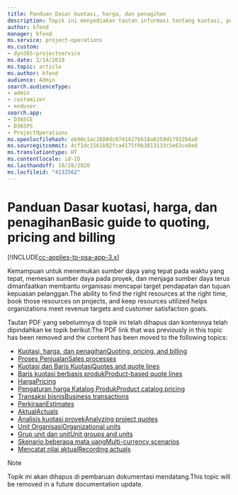 ```yaml
---
title: Panduan Dasar kuotasi, harga, dan penagihan
description: Topik ini menyediakan tautan informasi tentang kuotasi, penagihan, dan harga dasar dalam Project Service Automation.
author: kfend
manager: kfend
ms.service: project-operations
ms.custom:
- dyn365-projectservice
ms.date: 2/14/2019
ms.topic: article
ms.author: kfend
audience: Admin
search.audienceType:
- admin
- customizer
- enduser
search.app:
- D365CE
- D365PS
- ProjectOperations
ms.openlocfilehash: eb90c1ac2880dc07414276618a8259d17932b4a0
ms.sourcegitcommit: 4cf1dc1561b92fca4175f0b3813133c5e63ce8e6
ms.translationtype: HT
ms.contentlocale: id-ID
ms.lasthandoff: 10/28/2020
ms.locfileid: "4132562"
---
```

# <a name="basic-guide-to-quoting-pricing-and-billing"></a><span data-ttu-id="a459c-103">Panduan Dasar kuotasi, harga, dan penagihan</span><span class="sxs-lookup"><span data-stu-id="a459c-103">Basic guide to quoting, pricing and billing</span></span>

[!INCLUDE[cc-applies-to-psa-app-3.x](../../includes/cc-applies-to-psa-app-3x.md)]

<span data-ttu-id="a459c-104">Kemampuan untuk menemukan sumber daya yang tepat pada waktu yang tepat, memesan sumber daya pada proyek, dan menjaga sumber daya terus dimanfaatkan membantu organisasi mencapai target pendapatan dan tujuan kepuasan pelanggan.</span><span class="sxs-lookup"><span data-stu-id="a459c-104">The ability to find the right resources at the right time, book those resources on projects, and keep resources utilized helps organizations meet revenue targets and customer satisfaction goals.</span></span> 

<span data-ttu-id="a459c-105">Tautan PDF yang sebelumnya di topik ini telah dihapus dan kontennya telah dipindahkan ke topik berikut:</span><span class="sxs-lookup"><span data-stu-id="a459c-105">The PDF link that was previously in this topic has been removed and the content has been moved to the following topics:</span></span>

- [<span data-ttu-id="a459c-106">Kuotasi, harga, dan penagihan</span><span class="sxs-lookup"><span data-stu-id="a459c-106">Quoting, pricing, and billing</span></span>](../quote-bill-price.md)
- [<span data-ttu-id="a459c-107">Proses Penjualan</span><span class="sxs-lookup"><span data-stu-id="a459c-107">Sales processes</span></span>](../basic-sales-process.md)
- [<span data-ttu-id="a459c-108">Kuotasi dan Baris Kuotasi</span><span class="sxs-lookup"><span data-stu-id="a459c-108">Quotes and quote lines</span></span>](../basic-quote-lines.md)
- [<span data-ttu-id="a459c-109">Baris kuotasi berbasis produk</span><span class="sxs-lookup"><span data-stu-id="a459c-109">Product-based quote lines</span></span>](../product-based-quote-lines.md)
- [<span data-ttu-id="a459c-110">Harga</span><span class="sxs-lookup"><span data-stu-id="a459c-110">Pricing</span></span>](../basic-pricing.md)
- [<span data-ttu-id="a459c-111">Pengaturan harga Katalog Produk</span><span class="sxs-lookup"><span data-stu-id="a459c-111">Product catalog pricing</span></span>](../product-catalog-pricing.md)
- [<span data-ttu-id="a459c-112">Transaksi bisnis</span><span class="sxs-lookup"><span data-stu-id="a459c-112">Business transactions</span></span>](../basic-business-transactions.md)
- [<span data-ttu-id="a459c-113">Perkiraan</span><span class="sxs-lookup"><span data-stu-id="a459c-113">Estimates</span></span>](../estimates.md)
- [<span data-ttu-id="a459c-114">Aktual</span><span class="sxs-lookup"><span data-stu-id="a459c-114">Actuals</span></span>](../actuals.md)
- [<span data-ttu-id="a459c-115">Analisis kuotasi proyek</span><span class="sxs-lookup"><span data-stu-id="a459c-115">Analyzing project quotes</span></span>](../basic-analyzing-quotes.md)
- [<span data-ttu-id="a459c-116">Unit Organisasi</span><span class="sxs-lookup"><span data-stu-id="a459c-116">Organizational units</span></span>](../advanced-organizational.md)
- [<span data-ttu-id="a459c-117">Grup unit dan unit</span><span class="sxs-lookup"><span data-stu-id="a459c-117">Unit groups and units</span></span>](../advanced-units.md)
- [<span data-ttu-id="a459c-118">Skenario beberapa mata uang</span><span class="sxs-lookup"><span data-stu-id="a459c-118">Multi-currency scenarios</span></span>](../advanced-currency.md)
- [<span data-ttu-id="a459c-119">Mencatat nilai aktual</span><span class="sxs-lookup"><span data-stu-id="a459c-119">Recording actuals</span></span>](../advanced-actuals.md)

> [!NOTE]
> <span data-ttu-id="a459c-120">Topik ini akan dihapus di pembaruan dokumentasi mendatang.</span><span class="sxs-lookup"><span data-stu-id="a459c-120">This topic will be removed in a future documentation update.</span></span> 
